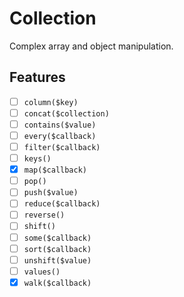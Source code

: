 # Collection

Complex array and object manipulation.

## Features

- [ ] `column($key)`
- [ ] `concat($collection)`
- [ ] `contains($value)`
- [ ] `every($callback)`
- [ ] `filter($callback)`
- [ ] `keys()`
- [X] `map($callback)`
- [ ] `pop()`
- [ ] `push($value)`
- [ ] `reduce($callback)`
- [ ] `reverse()`
- [ ] `shift()`
- [ ] `some($callback)`
- [ ] `sort($callback)`
- [ ] `unshift($value)`
- [ ] `values()`
- [X] `walk($callback)`
